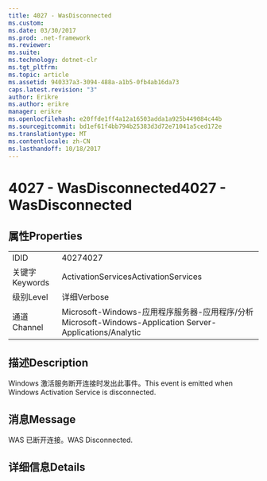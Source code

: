 ```yaml
---
title: 4027 - WasDisconnected
ms.custom: 
ms.date: 03/30/2017
ms.prod: .net-framework
ms.reviewer: 
ms.suite: 
ms.technology: dotnet-clr
ms.tgt_pltfrm: 
ms.topic: article
ms.assetid: 940337a3-3094-488a-a1b5-0fb4ab16da73
caps.latest.revision: "3"
author: Erikre
ms.author: erikre
manager: erikre
ms.openlocfilehash: e20ffde1ff4a12a16503adda1a925b449084c44b
ms.sourcegitcommit: bd1ef61f4bb794b25383d3d72e71041a5ced172e
ms.translationtype: MT
ms.contentlocale: zh-CN
ms.lasthandoff: 10/18/2017
---
```

# <a name="4027---wasdisconnected"></a><span data-ttu-id="b69bd-102">4027 - WasDisconnected</span><span class="sxs-lookup"><span data-stu-id="b69bd-102">4027 - WasDisconnected</span></span>
## <a name="properties"></a><span data-ttu-id="b69bd-103">属性</span><span class="sxs-lookup"><span data-stu-id="b69bd-103">Properties</span></span>  
  
|||  
|-|-|  
|<span data-ttu-id="b69bd-104">ID</span><span class="sxs-lookup"><span data-stu-id="b69bd-104">ID</span></span>|<span data-ttu-id="b69bd-105">4027</span><span class="sxs-lookup"><span data-stu-id="b69bd-105">4027</span></span>|  
|<span data-ttu-id="b69bd-106">关键字</span><span class="sxs-lookup"><span data-stu-id="b69bd-106">Keywords</span></span>|<span data-ttu-id="b69bd-107">ActivationServices</span><span class="sxs-lookup"><span data-stu-id="b69bd-107">ActivationServices</span></span>|  
|<span data-ttu-id="b69bd-108">级别</span><span class="sxs-lookup"><span data-stu-id="b69bd-108">Level</span></span>|<span data-ttu-id="b69bd-109">详细</span><span class="sxs-lookup"><span data-stu-id="b69bd-109">Verbose</span></span>|  
|<span data-ttu-id="b69bd-110">通道</span><span class="sxs-lookup"><span data-stu-id="b69bd-110">Channel</span></span>|<span data-ttu-id="b69bd-111">Microsoft-Windows-应用程序服务器-应用程序/分析</span><span class="sxs-lookup"><span data-stu-id="b69bd-111">Microsoft-Windows-Application Server-Applications/Analytic</span></span>|  
  
## <a name="description"></a><span data-ttu-id="b69bd-112">描述</span><span class="sxs-lookup"><span data-stu-id="b69bd-112">Description</span></span>  
 <span data-ttu-id="b69bd-113">Windows 激活服务断开连接时发出此事件。</span><span class="sxs-lookup"><span data-stu-id="b69bd-113">This event is emitted when Windows Activation Service is disconnected.</span></span>  
  
## <a name="message"></a><span data-ttu-id="b69bd-114">消息</span><span class="sxs-lookup"><span data-stu-id="b69bd-114">Message</span></span>  
 <span data-ttu-id="b69bd-115">WAS 已断开连接。</span><span class="sxs-lookup"><span data-stu-id="b69bd-115">WAS Disconnected.</span></span>  
  
## <a name="details"></a><span data-ttu-id="b69bd-116">详细信息</span><span class="sxs-lookup"><span data-stu-id="b69bd-116">Details</span></span>
